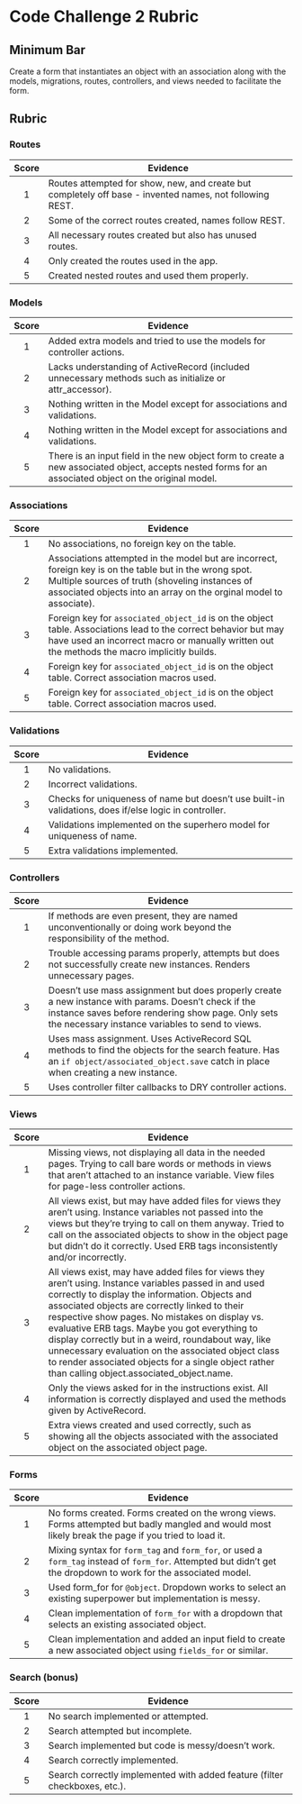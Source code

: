 # Code Challenge 2 Rubric

## Minimum Bar

Create a form that instantiates an object with an association along with the models, migrations, routes, controllers, and views needed to facilitate the form.

## Rubric

### Routes

| Score | Evidence |
| :--: | --- |
| 1 | Routes attempted for show, new, and create but completely off base - invented names, not following REST. |
| 2 | Some of the correct routes created, names follow REST. |
| 3 | All necessary routes created but also has unused routes. |
| 4 | Only created the routes used in the app. |
| 5 | Created nested routes and used them properly. |

### Models

| Score | Evidence |
| :--: | --- |
| 1 | Added extra models and tried to use the models for controller actions. |
| 2 | Lacks understanding of ActiveRecord (included unnecessary methods such as initialize or attr_accessor). |
| 3 | Nothing written in the Model except for associations and validations. |
| 4 | Nothing written in the Model except for associations and validations. |
| 5 | There is an input field in the new object form to create a new associated object, accepts nested forms for an associated object on the original model. |

### Associations

| Score | Evidence |
| :--: | --- |
| 1 | No associations, no foreign key on the table. |
| 2 | Associations attempted in the model but are incorrect, foreign key is on the table but in the wrong spot. Multiple sources of truth (shoveling instances of associated objects into an array on the orginal model to associate). |
| 3 | Foreign key for `associated_object_id` is on the object table. Associations lead to the correct behavior but may have used an incorrect macro or manually written out the methods the macro implicitly builds. |
| 4 | Foreign key for `associated_object_id` is on the object table. Correct association macros used. |
| 5 | Foreign key for `associated_object_id` is on the object table. Correct association macros used. |

### Validations

| Score | Evidence |
| :--: | --- |
| 1 | No validations. |
| 2 | Incorrect validations. |
| 3 | Checks for uniqueness of name but doesn’t use built-in validations, does if/else logic in controller. |
| 4 | Validations implemented on the superhero model for uniqueness of name. |
| 5 | Extra validations implemented. |

### Controllers

| Score | Evidence |
| :--: | --- |
| 1 | If methods are even present, they are named unconventionally or doing work beyond the responsibility of the method. |
| 2 | Trouble accessing params properly, attempts but does not successfully create new instances. Renders unnecessary pages. |
| 3 | Doesn’t use mass assignment but does properly create a new instance with params. Doesn’t check if the instance saves before rendering show page. Only sets the necessary instance variables to send to views. |
| 4 | Uses mass assignment. Uses ActiveRecord SQL methods to find the objects for the search feature. Has an `if object/associated_object.save` catch in place when creating a new instance. |
| 5 | Uses controller filter callbacks to DRY controller actions. |

### Views

| Score | Evidence |
| :--: | --- |
| 1 | Missing views, not displaying all data in the needed pages. Trying to call bare words or methods in views that aren’t attached to an instance variable. View files for page-less controller actions. |
| 2 | All views exist, but may have added files for views they aren’t using. Instance variables not passed into the views but they’re trying to call on them anyway. Tried to call on the associated objects to show in the object page but didn’t do it correctly. Used ERB tags inconsistently and/or incorrectly. |
| 3 | All views exist, may have added files for views they aren’t using. Instance variables passed in and used correctly to display the information. Objects and associated objects are correctly linked to their respective show pages. No mistakes on display vs. evaluative ERB tags. Maybe you got everything to display correctly but in a weird, roundabout way, like unnecessary evaluation on the associated object class to render associated objects for a single object rather than calling object.associated_object.name. |
| 4 | Only the views asked for in the instructions exist. All information is correctly displayed and used the methods given by ActiveRecord. |
| 5 | Extra views created and used correctly, such as showing all the objects associated with the associated object on the associated object page. |

### Forms

| Score | Evidence |
| :--: | --- |
| 1 | No forms created. Forms created on the wrong views. Forms attempted but badly mangled and would most likely break the page if you tried to load it. |
| 2 | Mixing syntax for `form_tag` and `form_for`, or used a `form_tag` instead of `form_for`. Attempted but didn’t get the dropdown to work for the associated model. |
| 3 | Used form_for for `@object`. Dropdown works to select an existing superpower but implementation is messy. |
| 4 | Clean implementation of `form_for` with a dropdown that selects an existing associated object. |
| 5 | Clean implementation and added an input field to create a new associated object using `fields_for` or similar. |

### Search (bonus)

| Score | Evidence |
| :--: | --- |
| 1 | No search implemented or attempted. |
| 2 | Search attempted but incomplete. |
| 3 | Search implemented but code is messy/doesn’t work. |
| 4 | Search correctly implemented. |
| 5 | Search correctly implemented with added feature (filter checkboxes, etc.). |
